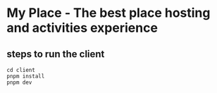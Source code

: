 # My Place - The best place hosting and activities experience

## steps to run the client

```
cd client
pnpm install
pnpm dev
```

